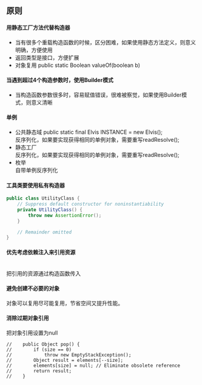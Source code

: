## 原则

#### 用静态工厂方法代替构造器
- 当有很多个重载构造函数的时候，区分困难，如果使用静态方法定义，则意义明确，方便使用
- 返回类型是接口，方便扩展
- 对象复用 public static Boolean valueOf(boolean b)

#### 当遇到超过4个构造参数时，使用Builder模式
- 当构造函数参数很多时，容易赋值错误，很难被察觉，如果使用Builder模式，则意义清晰

#### 单例
- 公共静态域 public static final Elvis INSTANCE = new Elvis();
<br/>反序列化，如果要实现获得相同的单例对象，需要重写readResolve();
- 静态工厂
<br/>反序列化，如果要实现获得相同的单例对象，需要重写readResolve();
- 枚举
<br/>自带单例反序列化
    
#### 工具类要使用私有构造器
```java
public class UtilityClass {
    // Suppress default constructor for noninstantiability
    private UtilityClass() {
        throw new AssertionError();
    }

    // Remainder omitted
}
```

#### 优先考虑依赖注入来引用资源
<br/>把引用的资源通过构造函数传入

#### 避免创建不必要的对象
对象可以复用尽可能复用，节省空间又提升性能。

#### 消除过期对象引用
把对象引用设置为null
```text
//    public Object pop() {
//        if (size == 0)
//            throw new EmptyStackException();
//        Object result = elements[--size];
//        elements[size] = null; // Eliminate obsolete reference
//        return result;
//    }
```


